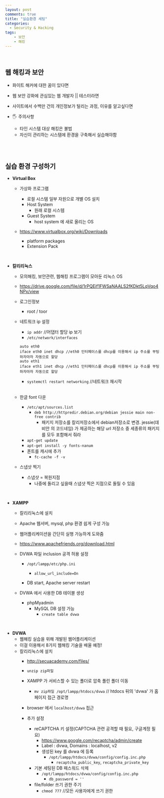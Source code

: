 ```yaml
---
layout: post
comments: true
title: "실습환경 세팅"
categories:
  - Security & Hacking
tags:
    - 보안
    - 해킹
---
```


<br>

 ## 웹 해킹과 보안
 
 - 화이트 해커에 대한 꿈이 있다면
 - 웹 보안 강화에 관심있는 웹 개발자 || 테스터라면
 - 사이트에서 수백만 건의 개인정보가 털리는 과정, 이유를 알고싶다면

- 🖐 주의사항
    - 타인 시스템 대상 해킹은 불법
    - 자신이 관리하는 시스템에 환경을 구축해서 실습해야함  

<br>

<br>

## 실습 환경 구성하기

- **Virtual Box**
    - 가상화 프로그램
        - 로컬 시스템 일부 자원으로 개별 OS 설치
        - Host System
            - 원래 로컬 시스템
        - Guest System
            - host system 에 새로 올리는 OS

    - https://www.virtualbox.org/wiki/Downloads
        - platform packages
        - Extension Pack

<br>

- **칼리리눅스**
    - 모의해킹, 보안관련, 웹해킹 프로그램이 모아둔 리눅스 OS
    - https://drive.google.com/file/d/1rPQEif1FWSaNAALS2fKDkt5LqVqo4NPx/view

    - 로그인정보
        - root / toor
    - 네트워크 ip 설정
        - `ip addr` //어댑터 할당 ip 보기
        - `/etc/network/interfaces`
        ```
        auto eth0
        iface eth0 inet dhcp //eth0 인터페이스를 dhcp를 이용해서 ip 주소를 부팅하자마자 자동으로 할당
        auto eth1
        iface eth1 inet dhcp //eth1 인터페이스를 dhcp를 이용해서 ip 주소를 부팅하자마자 자동으로 할당

        ```
        - `systemctl restart networking` //네트워크 재시작
        
        <br>

    - 한글 font 다운
        - `/etc/apt/sources.list`
            - `deb http://httpredir.debian.org/debian jessie main non-free contrib`
                - 패키지 저장소를 칼리저장소에서 debian저장소로 변경. jessie(데비안 의 코드네임) 가 제공하는 해당 url 저장소 중 세종류의 패키지를 모두 포함해서 줘라
        - `apt-get update`
        - `apt-get install -y fonts-nanum`
        - 폰트를 캐시에 추가
            - `fc-cache -f -v` 

    - 스냅샷 찍기
        - 스냅샷 = 복원지점
            - 나중에 돌리고 싶을때 스냅샷 찍은 지점으로 돌릴 수 있음

<br>

- **XAMPP**
    - 칼리리눅스에 설치
    - Apache 웹서버, mysql, php 환경 쉽게 구성 가능
    - 웹어플리케이션을 간단히 실행 가능하게 도와줌
    - https://www.apachefriends.org/download.html
    
    - DVWA 파일 inclusion 공격 허용 설정
        - `/opt/lampp/etc/php.ini`
            - `allow_url_include=On`

        - DB start, Apache server restart

    - DVWA 에서 사용한 DB 테이블 생성 
        - phpMyadmin
            - MySQL DB 설정 가능
                - `create table dvwa`

<br>

- **DVWA**
    - 웹해킹 실습을 위해 개발된 웹어플리케이션
    - 이걸 이용해서 8가지 웹해킹 기술을 배울 예정!
    - 칼리리눅스에 설치
        - http://secuacademy.com/files/
        - `unzip zip파일`
        - XAMPP 가 서비스할 수 있는 폴더로 압축 풀린 폴더 이동
            - `mv zip파일 /opt/lampp/htdocs/dvwa` // htdocs 뒤의 'dvwa' 가 홈페이지 접근 경로명

        - browser 에서 `localhost/dvwa` 접근
        - 추가 설정
            - reCAPTCHA 키 설정(CAPTCHA 관련 공격할 때 필요, 구글계정 필요)
                - https://www.google.com/recaptcha/admin/create
                - Label : dvwa, Domains : localhost, v2
                - 생성된 key 를 dvwa 에 등록
                    - `/opt/lampp/htdocs/dvwa/config/config.inc.php`
                        - `recaptcha_public_key`, `recaptcha_private_key`
            - 기본 세팅된 DB 패스워드 삭제
                - `/opt/lampp/htdocs/dvwa/config/config.inc.php`
                    - `db_password = ''`
            - file/folder 쓰기 권한 주기
                - `chmod 777` //모든 사용자에게 쓰기 권한

<br>





<br>

<br>


